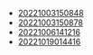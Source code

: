 - [20221003150848](/zet/20221003150848/README.md)
- [20221003150878](/zet/20221003150878/README.md)
- [20221006141216](/zet/20221006141216/README.md)
- [20221019014416](/zet/20221019014416/README.md)
